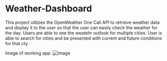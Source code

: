 # Weather-Dashboard

This project utilizes the OpenWeather One Call API to retrieve weather data and display it to the user so that the user can easily check the weather for the day.
Users are able to see the weatehr outlook for multiple cities. User is able to search for cities and be presented with current and future conditions for that cty. 

Image of working app:
![image](https://user-images.githubusercontent.com/83327047/135201123-adb454fb-d133-451a-a68e-b193002caddd.png)
